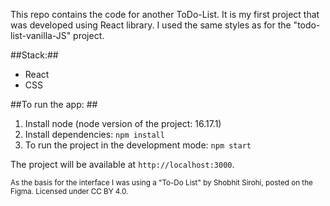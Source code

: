 This repo contains the code for another ToDo-List.
It is my first project that was developed using React library. I used the same styles as for the "todo-list-vanilla-JS" project.

##Stack:##

- React
- CSS

##To run the app: ##

1. Install node (node version of the project: 16.17.1)
2. Install dependencies: `npm install`
3. To run the project in the development mode: `npm start`

The project will be available at `http://localhost:3000`.

<sub>As the basis for the interface I was using a "To-Do List" by Shobhit Sirohi, posted on the Figma. Licensed under CC BY 4.0.</sub>
